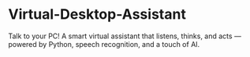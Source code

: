 # Virtual-Desktop-Assistant
Talk to your PC! A smart virtual assistant that listens, thinks, and acts — powered by Python, speech recognition, and a touch of AI.
